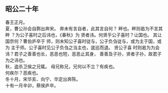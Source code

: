 ## 昭公二十年
春王正月。  
夏，曹公孙会自鄸出奔宋。 奔未有言自者，此其言自何？
畔也。畔则曷为不言其畔 ？为公子喜时之后讳也，《春秋》为
贤者讳。何贤乎公子喜时？让国也。 其让国奈何？曹伯庐卒于
师，则未知公子喜时従与，公子负刍従与，或为主于国，或为
主于师。公子喜时见公子负刍之当主也，逡巡而退。 贤公子喜
时则曷为为会讳？君子之善善也长，恶恶也短，恶恶止其身，
善善及子孙，贤者子孙，故君子为之讳也。  
秋，盗杀卫侯之兄辄。 母兄称兄，兄何以不立？有疾也。  
何疾尔？恶疾也。  
冬十月，宋华亥、向宁、华定出奔陈。  
十有一月辛卯，蔡侯庐卒。  

